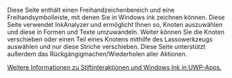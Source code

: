 ﻿Diese Seite enthält einen Freihandzeichenbereich und eine Freihandsymbolleiste, mit denen Sie in Windows ink zeichnen können.
Diese Seite verwendet InkAnalyzer und ermöglicht Ihnen so, Knoten auszuwählen und diese in Formen und Texte umzuwandeln. Weiter können Sie die Knoten verschieben oder einen Teil eines Knotens mithilfe des Lassowerkzeugs auswählen und nur diese Striche verschieben. Diese Seite unterstützt außerdem das Rückgängigmachen/Wiederholen aller Aktionen.
 
[Weitere Informationen zu Stiftinteraktionen und Windows Ink in UWP-Apps.](https://docs.microsoft.com//windows/uwp/design/input/pen-and-stylus-interactions)
